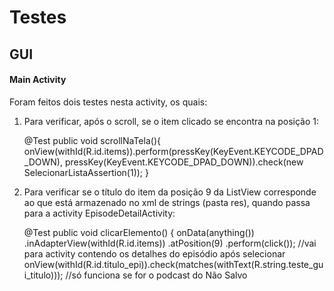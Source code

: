 # Testes

## GUI ##

#### Main Activity

Foram feitos dois testes nesta activity, os quais:

01. Para verificar, após o scroll, se o item clicado se encontra na posição 1: 

    @Test
    public void scrollNaTela(){
        onView(withId(R.id.items)).perform(pressKey(KeyEvent.KEYCODE_DPAD_DOWN),
                pressKey(KeyEvent.KEYCODE_DPAD_DOWN)).check(new SelecionarListaAssertion(1));
    }

02. Para verificar se o título do item da posição 9 da ListView corresponde ao que está armazenado no xml de strings (pasta res), quando passa para a activity EpisodeDetailActivity:

	@Test
    public void clicarElemento() {
        onData(anything())
                .inAdapterView(withId(R.id.items))
                .atPosition(9)
                .perform(click());
        //vai para activity contendo os detalhes do episódio após selecionar
        onView(withId(R.id.titulo_epi)).check(matches(withText(R.string.teste_gui_titulo))); //só funciona se for o podcast do Não Salvo
